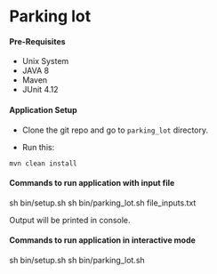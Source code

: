 # Parking lot

#### Pre-Requisites
- Unix System
- JAVA 8
- Maven
- JUnit 4.12

#### Application Setup

- Clone the git repo and go to `parking_lot` directory.

- Run this:

```
mvn clean install
```

#### Commands to run application with input file
sh bin/setup.sh
sh bin/parking_lot.sh file_inputs.txt

Output will be printed in console. 

#### Commands to run application in interactive mode
sh bin/setup.sh
sh bin/parking_lot.sh
